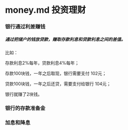 # money.md 投资理财

### 银行通过利差赚钱

##### 通过把储户的钱放贷款，赚取存款利息和贷款利息之间的差值。

比如：

存款利息2%每年，贷款利息4%每年；

存款100块钱，一年之后取现，银行需要支付 102元；

贷款100块钱，一年之后还贷，需要支付给银行 104元；

银行就赚了2块钱。

### 银行的存款准备金

### 加息和降息
